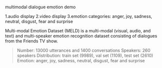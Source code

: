 multimodal dialogue emotion  demo

1.audio display
2.video display
3.emotion categories: anger, joy, sadness, neutral, disgust, fear and surprise

Multi-modal Emotion Dataset (MELD) is a multi-modal (visual, audio, and text) and
multi-speaker emotion recognition dataset consisting of dialogues from the Friends
TV show.

> Number: 13000 utterances and 1400 conversations
> Speakers: 260 speakers
> Distribution: train set (9989), val set (1109), test set (2610)
> Emotion: anger, joy, sadness, neutral, disgust, fear and surprise
